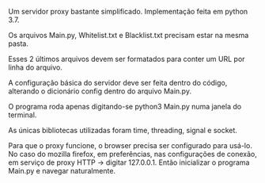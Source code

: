 Um servidor proxy bastante simplificado. Implementação feita em python 3.7.

Os arquivos Main.py, Whitelist.txt e Blacklist.txt precisam estar na mesma pasta.

Esses 2 últimos arquivos devem ser formatados para conter um URL por linha do arquivo.

A configuração básica do servidor deve ser feita dentro do código, alterando o dicionário config dentro do arquivo Main.py.

O programa roda apenas digitando-se python3 Main.py numa janela do terminal. 

As únicas bibliotecas utilizadas foram time, threading, signal e socket.

Para que o proxy funcione, o browser precisa ser configurado para usá-lo. No caso do mozilla firefox, em preferências, nas configurações de conexão, em serviço de proxy HTTP -> digitar 127.0.0.1. Então inicializar o programa Main.py e navegar naturalmente.
